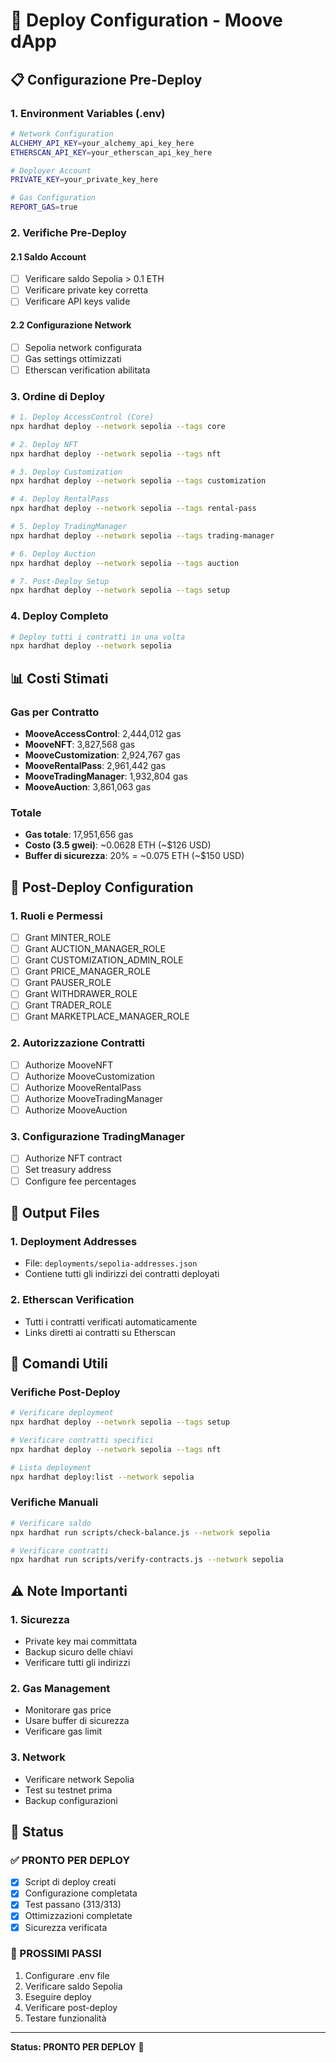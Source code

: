 # 🚀 Deploy Configuration - Moove dApp

## 📋 Configurazione Pre-Deploy

### **1. Environment Variables (.env)**

```bash
# Network Configuration
ALCHEMY_API_KEY=your_alchemy_api_key_here
ETHERSCAN_API_KEY=your_etherscan_api_key_here

# Deployer Account
PRIVATE_KEY=your_private_key_here

# Gas Configuration
REPORT_GAS=true
```

### **2. Verifiche Pre-Deploy**

#### **2.1 Saldo Account**

- [ ] Verificare saldo Sepolia > 0.1 ETH
- [ ] Verificare private key corretta
- [ ] Verificare API keys valide

#### **2.2 Configurazione Network**

- [ ] Sepolia network configurata
- [ ] Gas settings ottimizzati
- [ ] Etherscan verification abilitata

### **3. Ordine di Deploy**

```bash
# 1. Deploy AccessControl (Core)
npx hardhat deploy --network sepolia --tags core

# 2. Deploy NFT
npx hardhat deploy --network sepolia --tags nft

# 3. Deploy Customization
npx hardhat deploy --network sepolia --tags customization

# 4. Deploy RentalPass
npx hardhat deploy --network sepolia --tags rental-pass

# 5. Deploy TradingManager
npx hardhat deploy --network sepolia --tags trading-manager

# 6. Deploy Auction
npx hardhat deploy --network sepolia --tags auction

# 7. Post-Deploy Setup
npx hardhat deploy --network sepolia --tags setup
```

### **4. Deploy Completo**

```bash
# Deploy tutti i contratti in una volta
npx hardhat deploy --network sepolia
```

## 📊 Costi Stimati

### **Gas per Contratto**

- **MooveAccessControl**: 2,444,012 gas
- **MooveNFT**: 3,827,568 gas
- **MooveCustomization**: 2,924,767 gas
- **MooveRentalPass**: 2,961,442 gas
- **MooveTradingManager**: 1,932,804 gas
- **MooveAuction**: 3,861,063 gas

### **Totale**

- **Gas totale**: 17,951,656 gas
- **Costo (3.5 gwei)**: ~0.0628 ETH (~$126 USD)
- **Buffer di sicurezza**: 20% = ~0.075 ETH (~$150 USD)

## 🔧 Post-Deploy Configuration

### **1. Ruoli e Permessi**

- [ ] Grant MINTER_ROLE
- [ ] Grant AUCTION_MANAGER_ROLE
- [ ] Grant CUSTOMIZATION_ADMIN_ROLE
- [ ] Grant PRICE_MANAGER_ROLE
- [ ] Grant PAUSER_ROLE
- [ ] Grant WITHDRAWER_ROLE
- [ ] Grant TRADER_ROLE
- [ ] Grant MARKETPLACE_MANAGER_ROLE

### **2. Autorizzazione Contratti**

- [ ] Authorize MooveNFT
- [ ] Authorize MooveCustomization
- [ ] Authorize MooveRentalPass
- [ ] Authorize MooveTradingManager
- [ ] Authorize MooveAuction

### **3. Configurazione TradingManager**

- [ ] Authorize NFT contract
- [ ] Set treasury address
- [ ] Configure fee percentages

## 📄 Output Files

### **1. Deployment Addresses**

- File: `deployments/sepolia-addresses.json`
- Contiene tutti gli indirizzi dei contratti deployati

### **2. Etherscan Verification**

- Tutti i contratti verificati automaticamente
- Links diretti ai contratti su Etherscan

## 🎯 Comandi Utili

### **Verifiche Post-Deploy**

```bash
# Verificare deployment
npx hardhat deploy --network sepolia --tags setup

# Verificare contratti specifici
npx hardhat deploy --network sepolia --tags nft

# Lista deployment
npx hardhat deploy:list --network sepolia
```

### **Verifiche Manuali**

```bash
# Verificare saldo
npx hardhat run scripts/check-balance.js --network sepolia

# Verificare contratti
npx hardhat run scripts/verify-contracts.js --network sepolia
```

## ⚠️ Note Importanti

### **1. Sicurezza**

- Private key mai committata
- Backup sicuro delle chiavi
- Verificare tutti gli indirizzi

### **2. Gas Management**

- Monitorare gas price
- Usare buffer di sicurezza
- Verificare gas limit

### **3. Network**

- Verificare network Sepolia
- Test su testnet prima
- Backup configurazioni

## 🚀 Status

### **✅ PRONTO PER DEPLOY**

- [x] Script di deploy creati
- [x] Configurazione completata
- [x] Test passano (313/313)
- [x] Ottimizzazioni completate
- [x] Sicurezza verificata

### **🔄 PROSSIMI PASSI**

1. Configurare .env file
2. Verificare saldo Sepolia
3. Eseguire deploy
4. Verificare post-deploy
5. Testare funzionalità

---

**Status: PRONTO PER DEPLOY** 🚀
